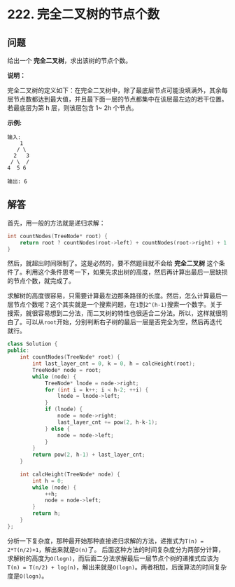 # 222. 完全二叉树的节点个数

## 问题
给出一个 **完全二叉树**，求出该树的节点个数。

**说明：**

完全二叉树的定义如下：在完全二叉树中，除了最底层节点可能没填满外，其余每层节点数都达到最大值，并且最下面一层的节点都集中在该层最左边的若干位置。若最底层为第 h 层，则该层包含 1~ 2h 个节点。

**示例:**
```
输入:
    1
   / \
  2   3
 / \  /
4  5 6

输出: 6
```

## 解答
首先，用一般的方法就是递归求解：
```C++
int countNodes(TreeNode* root) {
    return root ? countNodes(root->left) + countNodes(root->right) + 1 : 0;
}
```
然后，就超出时间限制了。这是必然的，要不然题目就不会给 **完全二叉树** 这个条件了。利用这个条件思考一下，如果先求出树的高度，然后再计算出最后一层缺损的节点个数，就完成了。

求解树的高度很容易，只需要计算最左边那条路径的长度。然后，怎么计算最后一层节点个数呢？这个其实就是一个搜索问题，在`1`到`2^(h-1)`搜索一个数字。关于搜索，就很容易想到二分法，而二叉树的特性也很适合二分法。所以，这样就很明白了。可以从`root`开始，分别判断右子树的最后一层是否完全为空，然后再迭代就行。

```C++
class Solution {
public:
    int countNodes(TreeNode* root) {
        int last_layer_cnt = 0, k = 0, h = calcHeight(root);
        TreeNode* node = root;
        while (node) {
            TreeNode* lnode = node->right;
            for (int i = k++; i < h-2; ++i) {
                lnode = lnode->left;
            }
            if (lnode) {
                node = node->right;
                last_layer_cnt += pow(2, h-k-1);
            } else {
                node = node->left;
            }
        }
        return pow(2, h-1) + last_layer_cnt;
    }
    
    int calcHeight(TreeNode* node) {
        int h = 0;
        while (node) {
            ++h;
            node = node->left;
        }
        return h;
    }
};
```

分析一下复杂度，那种最开始那种直接递归求解的方法，递推式为`T(n) = 2*T(n/2)+1`，解出来就是`O(n)`了。
后面这种方法的时间复杂度分为两部分计算，求解树的高度为`O(logn)`，而后面二分法求解最后一层节点个树的递推式应该为`T(n) = T(n/2) + log(n)`，解出来就是`O(logn)`。两者相加，后面算法的时间复杂度是`O(logn)`。
